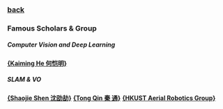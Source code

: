 ### [back](README.md)

### Famous Scholars & Group
##### Computer Vision and Deep Learning
[**{Kaiming He 何恺明}**](http://kaiminghe.com/index.html)

##### SLAM & VO
[**{Shaojie Shen 沈劭劼}**](http://uav.ust.hk/group/)
[**{Tong Qin 秦 通}**](https://qintong.xyz)
[**{HKUST Aerial Robotics Group}**](http://uav.ust.hk)

